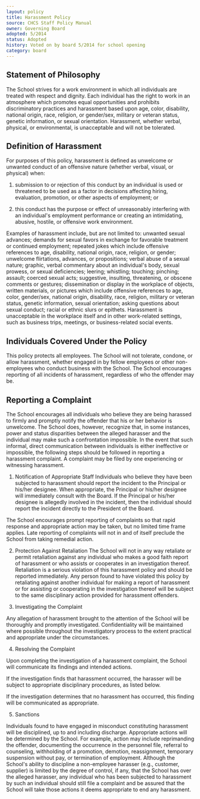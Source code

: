 ```yaml
---
layout: policy
title: Harassment Policy
source: CHCS Staff Policy Manual
owner: Governing Board
adopted: 5/2014
status: Adopted
history: Voted on by board 5/2014 for school opening
category: board
---
```


## Statement of Philosophy

The School strives for a work environment in which all individuals are treated with respect and dignity.  Each individual has the right to work in an atmosphere which promotes equal opportunities and prohibits discriminatory practices and harassment based upon age, color, disability, national origin, race, religion, or gender/sex, military or veteran status, genetic information, or sexual orientation.  Harassment, whether verbal, physical, or environmental, is unacceptable and will not be tolerated.

## Definition of Harassment
For purposes of this policy, harassment is defined as unwelcome or unwanted conduct of an offensive nature (whether verbal, visual, or physical) when:
1. submission to or rejection of this conduct by an individual is used or threatened to be used as a factor in decisions affecting hiring, evaluation, promotion, or other aspects of employment; or

2.  this conduct has the purpose or effect of unreasonably interfering with an individual's employment performance or creating an intimidating, abusive, hostile, or offensive work environment.

Examples of harassment include, but are not limited to: unwanted sexual advances; demands for sexual favors in exchange for favorable treatment or continued employment; repeated jokes which include offensive references to age, disability, national origin, race, religion, or gender; unwelcome flirtations, advances, or propositions; verbal abuse of a sexual nature; graphic, verbal commentary about an individual's body, sexual prowess, or sexual deficiencies; leering; whistling; touching; pinching; assault; coerced sexual acts; suggestive, insulting, threatening, or obscene comments or gestures; dissemination or display in the workplace of objects, written materials, or pictures which include offensive references to age, color, gender/sex, national origin, disability, race, religion, military or veteran status, genetic information, sexual orientation; asking questions about sexual conduct; racial or ethnic slurs or epithets.
Harassment is unacceptable in the workplace itself and in other work-related settings, such as business trips, meetings, or business-related social events.

## Individuals Covered Under the Policy

This policy protects all employees.  The School will not tolerate, condone, or allow harassment, whether engaged in by fellow employees or other non-employees who conduct business with the School.  The School encourages reporting of all incidents of harassment, regardless of who the offender may be.

## Reporting a Complaint
The School encourages all individuals who believe they are being harassed to firmly and promptly notify the offender that his or her behavior is unwelcome.  The School does, however, recognize that, in some instances, power and status disparities between the alleged harasser and the individual may make such a confrontation impossible.  In the event that such informal, direct communication between individuals is either ineffective or impossible, the following steps should be followed in reporting a harassment complaint.  A complaint may be filed by one experiencing or witnessing harassment.

1.	Notification of Appropriate Staff
Individuals who believe they have been subjected to harassment should report the incident to the Principal or his/her designee.  When appropriate, the Principal or his/her designee will immediately consult with the Board.  If the Principal or his/her designee is allegedly involved in the incident, then the individual should report the incident directly to the President of the Board.

The School encourages prompt reporting of complaints so that rapid response and appropriate action may be taken, but no limited time frame applies.  Late reporting of complaints will not in and of itself preclude the School from taking remedial action.

2.	Protection Against Retaliation
The School will not in any way retaliate or permit retaliation against any individual who makes a good faith report of harassment or who assists or cooperates in an investigation thereof.  Retaliation is a serious violation of this harassment policy and should be reported immediately.  Any person found to have violated this policy by retaliating against another individual for making a report of harassment or for assisting or cooperating in the investigation thereof will be subject to the same disciplinary action provided for harassment offenders.

3.	Investigating the Complaint

Any allegation of harassment brought to the attention of the School will be thoroughly and promptly investigated.  Confidentiality will be maintained where possible throughout the investigatory process to the extent practical and appropriate under the circumstances.  

4.	Resolving the Complaint

Upon completing the investigation of a harassment complaint, the School will communicate its findings and intended actions.

If the investigation finds that harassment occurred, the harasser will be subject to appropriate disciplinary procedures, as listed below.  

If the investigation determines that no harassment has occurred, this finding will be communicated as appropriate.

5.	Sanctions

Individuals found to have engaged in misconduct constituting harassment will be disciplined, up to and including discharge.  Appropriate actions will be determined by the School.  For example, action may include reprimanding the offender, documenting the occurrence in the personnel file, referral to counseling, withholding of a promotion, demotion, reassignment, temporary suspension without pay, or termination of employment.
Although the School's ability to discipline a non-employee harasser (e.g., customer, supplier) is limited by the degree of control, if any, that the School has over the alleged harasser, any individual who has been subjected to harassment by such an individual should still file a complaint and be assured that the School will take those actions it deems appropriate to end any harassment.
